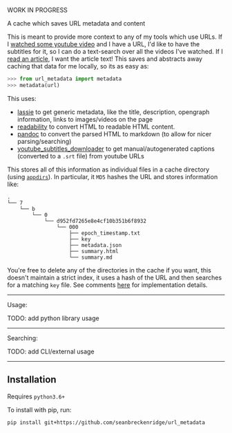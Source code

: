 WORK IN PROGRESS

A cache which saves URL metadata and content

This is meant to provide more context to any of my tools which use URLs. If I [watched some youtube video](https://github.com/seanbreckenridge/mpv-sockets/blob/master/DAEMON.md) and I have a URL, I'd like to have the subtitles for it, so I can do a text-search over all the videos I've watched. If I [read an article](https://github.com/seanbreckenridge/ffexport), I want the article text! This saves and abstracts away caching that data for me locally, so its as easy as:

```python
>>> from url_metadata import metadata
>>> metadata(url)
```

This uses:

- [lassie](https://github.com/michaelhelmick/lassie) to get generic metadata, like the title, description, opengraph information, links to images/videos on the page
- [readability](https://github.com/buriy/python-readability) to convert HTML to readable HTML content.
- [pandoc](https://pandoc.org/) to convert the parsed HTML to markdown (to allow for nicer parsing/searching)
- [youtube_subtitles_downloader](https://github.com/seanbreckenridge/youtube_subtitles_downloader) to get manual/autogenerated captions (converted to a `.srt` file) from youtube URLs

This stores all of this information as individual files in a cache directory (using [`appdirs`](https://github.com/ActiveState/appdirs)). In particular, it `MD5` hashes the URL and stores information like:

```
.
└── 7
    └── b
        └── 0
            └── d952fd7265e8e4cf10b351b6f8932
                └── 000
                    ├── epoch_timestamp.txt
                    ├── key
                    ├── metadata.json
                    ├── summary.html
                    └── summary.md
```

You're free to delete any of the directories in the cache if you want, this doesn't maintain a strict index, it uses a hash of the URL and then searches for a matching `key` file. See comments [here](https://github.com/seanbreckenridge/url_metadata/blob/master/src/url_metadata/cache.py) for implementation details.

---

Usage:

TODO: add python library usage

---

Searching:

TODO: add CLI/external usage

---

## Installation

Requires `python3.6+`

To install with pip, run:

    pip install git+https://github.com/seanbreckenridge/url_metadata

